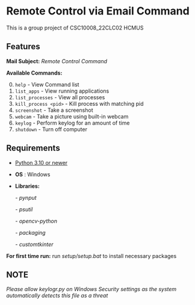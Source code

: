 # Remote Control via Email Command

This is a group project of CSC10008_22CLC02 HCMUS

## Features

__Mail Subject:__ _Remote Control Command_

__Available Commands:__

0. `help` - View Command list
1. `list_apps` - View running applications
2. `list_processes` - View all processes
3. `kill_process <pid>` - Kill process with matching pid
4. `screenshot` - Take a screenshot
5. `webcam` - Take a picture using built-in webcam
6. `keylog` - Perform keylog for an amount of time
7. `shutdown` - Turn off computer

## Requirements

- [Python 3.10 or newer](https://www.python.org/downloads/)
- __OS__ : Windows
- __Libraries:__

  _- pynput_

  _- psutil_

  _- opencv-python_

  _- packaging_

  _- customtkinter_

**For first time run:** run _setup/setup.bat_ to install necessary packages

## NOTE

_Please allow keylogr.py on Windows Security settings as the system automatically detects this file as a threat_
